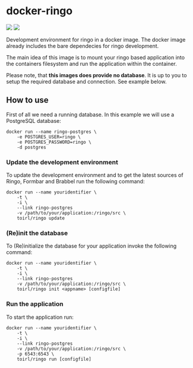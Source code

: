 # docker-ringo
[![](https://images.microbadger.com/badges/version/toirl/ringo.svg)](https://microbadger.com/images/toirl/ringo "Get your own version badge on microbadger.com")
[![](https://images.microbadger.com/badges/image/toirl/ringo.svg)](https://microbadger.com/images/toirl/ringo "Get your own image badge on microbadger.com")


Development environment for ringo in a docker image. The docker image already
includes the bare dependecies for ringo development.

The main idea of this image is to mount your ringo based application into the
containers filesystem and run the application within the container.

Please note, that **this images does provide no database**. It is up to you to
setup the required database and connection. See example below.

## How to use
First of all we need a running database. In this example we will use a
PostgreSQL database:

	docker run --name ringo-postgres \
		-e POSTGRES_USER=ringo \
		-e POSTGRES_PASSWORD=ringo \
		-d postgres

### Update the development environment
To update the development environment and to get the latest sources of Ringo,
Formbar and Brabbel run the following command:

	docker run --name youridentifier \
		-t \
		-i \
		--link ringo-postgres
		-v /path/to/your/application:/ringo/src \
		toirl/ringo update

### (Re)init the database
To (Re)initialize the database for your application invoke the following
command:

	docker run --name youridentifier \
		-t \
		-i \
		--link ringo-postgres
		-v /path/to/your/application:/ringo/src \
		toirl/ringo init <appname> [configfile]

### Run the application
To start the application run:

	docker run --name youridentifier \
		-t \
		-i \
		--link ringo-postgres
		-v /path/to/your/application:/ringo/src \
		-p 6543:6543 \
		toirl/ringo run [configfile]

